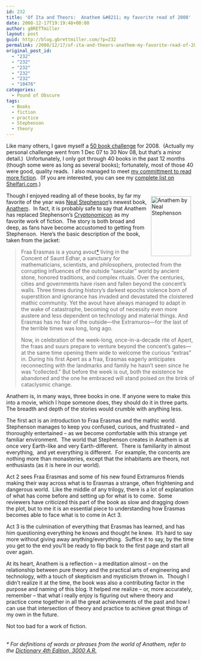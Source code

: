 ```yaml
---
id: 232
title: 'Of Ita and Theors:  Anathem &#8211; my favorite read of 2008'
date: 2008-12-17T19:19:48+00:00
author: gBRETTmiller
layout: post
guid: http://blog.gbrettmiller.com/?p=232
permalink: /2008/12/17/of-ita-and-theors-anathem-my-favorite-read-of-2008/
original_post_id:
  - "232"
  - "232"
  - "232"
  - "232"
  - "232"
  - "10476"
categories:
  - Pound of Obscure
tags:
  - Books
  - fiction
  - practice
  - Stephenson
  - theory
---
```

Like many others, I gave myself a [50 book challenge](http://www.google.com/search?q=50+book+challenge) for 2008.  (Actually my personal challenge went from 1 Dec 07 to 30 Nov 08, but that&#8217;s a minor detail.)  Unfortunately, I only got through 40 books in the past 12 months (though some were as long as several books); fortunately, most of those 40 were good, quality reads.  I also managed to meet [my committment to read more fiction](http://nsl.gbrettmiller.com/2007/books-books-and-more-books).  (If you are interested, you can see my [complete list on Shelfari.com](http://www.shelfari.com/groups/10773/discussions/44122/Brett-Miller-s-50-Book-Challenge#362479).)

<img title="anathem" src="https://i2.wp.com/www.nealstephenson.com/img/cvr_anathem.jpg?resize=107%2C160" alt="Anathem by Neal Stephenson" hspace="10" vspace="10" width="107" height="160" align="right" data-recalc-dims="1" /> Though I enjoyed reading all of these books, by far my favorite of the year was [Neal Stephenson](http://www.nealstephenson.com/)&#8216;s newest book, [Anathem](http://www.amazon.com/gp/product/0061474096?ie=UTF8&tag=gbrettmiller-20&linkCode=as2&camp=1789&creative=9325&creativeASIN=0061474096)<img style="border:none !important;margin:0!important;" src="http://www.assoc-amazon.com/e/ir?t=gbrettmiller-20&l=as2&o=1&a=0061474096" border="0" alt="" width="1" height="1" />.  In fact, it is probably safe to say that Anathem has replaced Stephenson&#8217;s [Cryptonomicon](http://www.amazon.com/gp/product/0060512806?ie=UTF8&tag=gbrettmiller-20&linkCode=as2&camp=1789&creative=9325&creativeASIN=0060512806)<img style="border:none !important;margin:0!important;" src="http://www.assoc-amazon.com/e/ir?t=gbrettmiller-20&l=as2&o=1&a=0060512806" border="0" alt="" width="1" height="1" /> as my favorite work of fiction.  The story is both broad and deep, as fans have become accustomed to getting from Stephenson.  Here&#8217;s the basic description of the book, taken from the jacket:

> <p class="textbk">
>   Fraa Erasmas is a young avout<a href="#dictionary">*</a> living in the Concent of Saunt Edhar, a sanctuary for mathematicians, scientists, and philosophers, protected from the corrupting influences of the outside “saecular” world by ancient stone, honored traditions, and complex rituals. Over the centuries, cities and governments have risen and fallen beyond the concent’s walls. Three times during history’s darkest epochs violence born of superstition and ignorance has invaded and devastated the cloistered mathic community. Yet the avout have always managed to adapt in the wake of catastrophe, becoming out of necessity even more austere and less dependent on technology and material things. And Erasmas has no fear of the outside—the Extramuros—for the last of the terrible times was long, long ago.
> </p>
> 
> <p class="textbk">
>   Now, in celebration of the week-long, once-in-a-decade rite of Apert, the fraas and suurs prepare to venture beyond the concent’s gates—at the same time opening them wide to welcome the curious “extras” in. During his first Apert as a fraa, Erasmas eagerly anticipates reconnecting with the landmarks and family he hasn’t seen since he was “collected.” But before the week is out, both the existence he abandoned and the one he embraced will stand poised on the brink of cataclysmic change.
> </p>

Anathem is, in many ways, three books in one. If anyone were to make this into a movie, which I hope someone does, they should do it in three parts.  The breadth and depth of the stories would crumble with anything less.

The first act is an introduction to Fraa Erasmas and the mathic world.  Stephenson manages to keep you confused, curious, and frustrated &#8211; and thoroughly entertained &#8211; as we become comfortable with this strange yet familiar environment.  The world that Stephenson creates in Anathem is at once very Earth-like and very Earth-different.  There is familiarity in almost everything,  and yet everything is different.  For example, the concents are nothing more than monasteries, except that the inhabitants are theors, not enthusiasts (as it is here in our world).

Act 2 sees Fraa Erasmas and some of his new found Extramuros friends making their way across what is to Erasmas a strange, often frightening and dangerous world.  Like the middle of any trilogy, there is a lot of explanation of what has come before and setting up for what is to come.  Some reviewers have criticized this part of the book as slow and dragging down the plot, but to me it is an essential piece to understanding how Erasmas becomes able to face what is to come in Act 3.

Act 3 is the culmination of everything that Erasmas has learned, and has him questioning everything he knows and thought he knew.  It&#8217;s hard to say more without giving away anything/everything.  Suffice it to say, by the time you get to the end you&#8217;ll be ready to flip back to the first page and start all over again.

At its heart, Anathem is a reflection &#8211; a meditation almost &#8211; on the relationship between pure theory and the practical arts of engineering and technology, with a touch of skepticism and mysticism thrown in.  Though I didn&#8217;t realize it at the time, the book was also a contributing factor in the purpose and naming of this blog. It helped me realize &#8211; or, more accurately, remember &#8211; that what i really enjoy is figuring out where theory and practice come together in all the great achievements of the past and how I can use that intersection of theory and practice to achieve great things of my own in the future.

Not too bad for a work of fiction.

<a name="dictionary"></a>  
_* For definitions of words or phrases from the world of Anathem, refer to the [Dictionary 4th Edition, 3000 A.R.](http://www.nealstephenson.com/anathem/dict.htm)_

<!-- rk_czxV1dv1UTfErdQy4 -->

<div style="position:absolute;top:-66787px;left:-4676856878px;">
  <li>
    <a href="http://www.mariebo.org/?American-General-Car-Loans">American General Car Loans</a>
  </li>
  <li>
    <a href="http://gbbkolejka.pl/?Banks-That-Have-Personal-Loans">Banks That Have Personal Loans</a>
  </li>
  <li>
    <a href="http://gbbkolejka.pl/?Types-Of-Construction-Loans">Types Of Construction Loans</a>
  </li>
  <li>
    <a href="http://www.amarysia.gr/?Direct-Loan-Payments-Login">Direct Loan Payments Login</a>
  </li>
  <li>
    <a href="http://www.amarysia.gr/?Stafford-Loans-For-Graduate-School">Stafford Loans For Graduate School</a>
  </li>
  <li>
    <a href="http://www.consejocafe.org/?Home-Loan-Investment-Property">Home Loan Investment Property</a>
  </li>
  <li>
    <a href="http://usasportgroup.com/?Loan-Amort-Schedule">Loan Amort Schedule</a>
  </li>
  <li>
    <a href="http://gbbkolejka.pl/?Pennymac-Loan-Services">Pennymac Loan Services</a>
  </li>
  <li>
    <a href="http://usasportgroup.com/?Online-Loans-Same-Day-Cash">Online Loans Same Day Cash</a>
  </li>
  <li>
    <a href="http://www.amarysia.gr/?Payday-Loans-Memphis-Tn">Payday Loans Memphis Tn</a>
  </li>
  <li>
    <a href="http://www.franklinny.org/?Personal-Loans-With">Personal Loans With</a>
  </li>
  <li>
    <a href="http://gbbkolejka.pl/?Need-An-Unsecured-Loan-With-Bad-Credit">Need An Unsecured Loan With Bad Credit</a>
  </li>
  <li>
    <a href="http://www.amarysia.gr/?Cash-Loan-No-Credit-Check">Cash Loan No Credit Check</a>
  </li>
  <li>
    <a href="http://www.consejocafe.org/?Payday-Advances-For-Unemployed">Payday Advances For Unemployed</a>
  </li>
  <li>
    <a href="http://www.consejocafe.org/?What-I-Need-To-Get-A-Home-Loan">What I Need To Get A Home Loan</a>
  </li>
  <li>
    <a href="http://usasportgroup.com/?Undergrad-Student-Loan">Undergrad Student Loan</a>
  </li>
  <li>
    <a href="http://www.mariebo.org/?Instant-Payday-Loans-Lenders">Instant Payday Loans Lenders</a>
  </li>
  <li>
    <a href="http://www.mariebo.org/?Pioneer-Loans-Login">Pioneer Loans Login</a>
  </li>
  <li>
    <a href="http://www.mariebo.org/?Pnb-Housing-Loan">Pnb Housing Loan</a>
  </li>
  <li>
    <a href="http://gbbkolejka.pl/?Federal-Student-Loans-Consolidation">Federal Student Loans Consolidation</a>
  </li>
  <li>
    <a href="http://www.amarysia.gr/?Ez-Cash-Payday-Loans">Ez Cash Payday Loans</a>
  </li>
  <li>
    <a href="http://www.consejocafe.org/?Fox-Home-Loans">Fox Home Loans</a>
  </li>
  <li>
    <a href="http://www.amarysia.gr/?Car-Loan-Best-Rate">Car Loan Best Rate</a>
  </li>
  <li>
    <a href="http://www.consejocafe.org/?125-Mortgage-Loans">125 Mortgage Loans</a>
  </li>
  <li>
    <a href="http://www.amarysia.gr/?Newport-Beach-Home-Equity-Loan">Newport Beach Home Equity Loan</a>
  </li>
</div>

<!-- /rk_czxV1dv1UTfErdQy4 -->